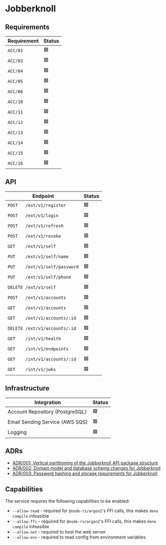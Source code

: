 # Jobberknoll

## Requirements

| **Requirement** | **Status** |
| --------------- | ---------- |
| `ACC/01`        | 🟩         |
| `ACC/02`        | 🟥         |
| `ACC/04`        | 🟩         |
| `ACC/05`        | 🟩         |
| `ACC/06`        | 🟩         |
| `ACC/10`        | 🟩         |
| `ACC/11`        | 🟩         |
| `ACC/12`        | 🟩         |
| `ACC/13`        | 🟥         |
| `ACC/14`        | 🟩         |
| `ACC/15`        | 🟩         |
| `ACC/16`        | 🟩         |

## API

| **Endpoint**                   | **Status** |
| ------------------------------ | ---------- |
| `POST   /ext/v1/register`      | 🟩         |
| `POST   /ext/v1/login`         | 🟥         |
| `POST   /ext/v1/refresh`       | 🟥         |
| `POST   /ext/v1/revoke`        | 🟥         |
| `GET    /ext/v1/self`          | 🟩         |
| `PUT    /ext/v1/self/name`     | 🟩         |
| `PUT    /ext/v1/self/password` | 🟩         |
| `PUT    /ext/v1/self/phone`    | 🟩         |
| `DELETE /ext/v1/self`          | 🟩         |
| `POST   /ext/v1/accounts`      | 🟩         |
| `GET    /ext/v1/accounts`      | 🟥         |
| `GET    /ext/v1/accounts/:id`  | 🟩         |
| `DELETE /ext/v1/accounts/:id`  | 🟩         |
| `GET    /int/v1/health`        | 🟩         |
| `GET    /int/v1/endpoints`     | 🟩         |
| `GET    /int/v1/accounts/:id`  | 🟩         |
| `GET    /int/v1/jwks`          | 🟥         |

## Infrastructure

| **Integration**                 | **Status** |
| ------------------------------- | ---------- |
| Account Repository (PostgreSQL) | 🟩         |
| Email Sending Service (AWS SQS) | 🟥         |
| Logging                         | 🟩         |

## ADRs

- [ADR/001: Vertical partitioning of the Jobberknoll API package structure](../../documentation/adrs/001-jobberknoll-api-structure.md)
- [ADR/002: Domain model and database schema changes for Jobberknoll](../../documentation/adrs/002-jobberknoll-domain-model.md)
- [ADR/003: Password hashing and storage requirements for Jobberknoll](../../documentation/adrs/003-password-hashing.md)

## Capabilities

The service requires the following capabilities to be enabled:

- `--allow-read` - required for `@node-rs/argon2`'s FFI calls, this makes `deno compile` infeasible
- `--allow-ffi` - required for `@node-rs/argon2`'s FFI calls, this makes `deno compile` infeasible
- `--allow-net` - required to host the web server
- `--allow-env` - required to read config from environment variables

